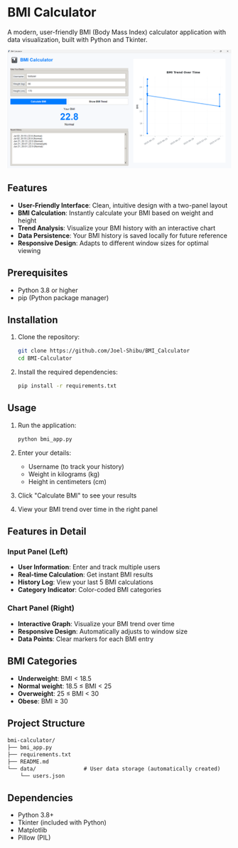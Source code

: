 # BMI Calculator

A modern, user-friendly BMI (Body Mass Index) calculator application with data visualization, built with Python and Tkinter.

![BMI Calculator Screenshot](BMIcalculator.png)

## Features

- **User-Friendly Interface**: Clean, intuitive design with a two-panel layout
- **BMI Calculation**: Instantly calculate your BMI based on weight and height
- **Trend Analysis**: Visualize your BMI history with an interactive chart
- **Data Persistence**: Your BMI history is saved locally for future reference
- **Responsive Design**: Adapts to different window sizes for optimal viewing

## Prerequisites

- Python 3.8 or higher
- pip (Python package manager)

## Installation

1. Clone the repository:
   ```bash
   git clone https://github.com/Joel-Shibu/BMI_Calculator
   cd BMI-Calculator
   ```

2. Install the required dependencies:
   ```bash
   pip install -r requirements.txt
   ```

## Usage

1. Run the application:
   ```bash
   python bmi_app.py
   ```

2. Enter your details:
   - Username (to track your history)
   - Weight in kilograms (kg)
   - Height in centimeters (cm)

3. Click "Calculate BMI" to see your results
4. View your BMI trend over time in the right panel

## Features in Detail

### Input Panel (Left)
- **User Information**: Enter and track multiple users
- **Real-time Calculation**: Get instant BMI results
- **History Log**: View your last 5 BMI calculations
- **Category Indicator**: Color-coded BMI categories

### Chart Panel (Right)
- **Interactive Graph**: Visualize your BMI trend over time
- **Responsive Design**: Automatically adjusts to window size
- **Data Points**: Clear markers for each BMI entry

## BMI Categories

- **Underweight**: BMI < 18.5
- **Normal weight**: 18.5 ≤ BMI < 25
- **Overweight**: 25 ≤ BMI < 30
- **Obese**: BMI ≥ 30

## Project Structure

```
bmi-calculator/
├── bmi_app.py          
├── requirements.txt    
├── README.md         
└── data/               # User data storage (automatically created)
    └── users.json     
```

## Dependencies

- Python 3.8+
- Tkinter (included with Python)
- Matplotlib
- Pillow (PIL)

